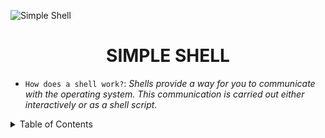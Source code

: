 ![Simple Shell](https://github.com/jacobleon2117/holbertonschool-simple_shell/assets/143765559/61dfd351-92a0-4d12-ae91-2d3aebe462cb)

<h1 align="center">SIMPLE SHELL</h1>
  
- `How does a shell work?`: <i>Shells provide a way for you to communicate with the operating system. This communication is carried out either interactively or as a shell script.</i>
             
<details><summary>Table of Contents</summary>
  
- `Introduction`: <i>An introduction to the simple shell</i></details>
